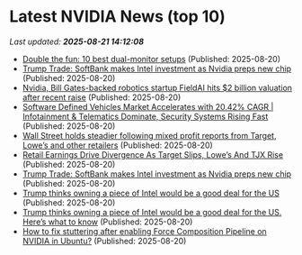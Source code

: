 # Latest NVIDIA News (top 10)
_Last updated: **2025-08-21 14:12:08**_

- [Double the fun: 10 best dual-monitor setups](https://www.cultofmac.com/setups/best-dual-monitor-setup) (Published: 2025-08-20)
- [Trump Trade: SoftBank makes Intel investment as Nvidia preps new chip](https://biztoc.com/x/ed1b8c94524e7468) (Published: 2025-08-20)
- [Nvidia, Bill Gates-backed robotics startup FieldAI hits $2 billion valuation after recent raise](https://www.cnbc.com/2025/08/20/gates-nvidia-fieldai-robotics.html) (Published: 2025-08-20)
- [Software Defined Vehicles Market Accelerates with 20.42% CAGR | Infotainment & Telematics Dominate, Security Systems Rising Fast](https://www.globenewswire.com/news-release/2025/08/20/3136524/0/en/Software-Defined-Vehicles-Market-Accelerates-with-20-42-CAGR-Infotainment-Telematics-Dominate-Security-Systems-Rising-Fast.html) (Published: 2025-08-20)
- [Wall Street holds steadier following mixed profit reports from Target, Lowe’s and other retailers](https://www.bostonherald.com/2025/08/20/stock-market-mixed-profit-reports/) (Published: 2025-08-20)
- [Retail Earnings Drive Divergence As Target Slips, Lowe’s And TJX Rise](https://www.forbes.com/sites/jjkinahan/2025/08/20/retail-earnings-drive-divergence-as-target-slips-lowes-and-tjx-rise/) (Published: 2025-08-20)
- [Trump Trade: SoftBank makes Intel investment as Nvidia preps new chip](https://finance.yahoo.com/news/trump-trade-softbank-makes-intel-135542166.html) (Published: 2025-08-20)
- [Trump thinks owning a piece of Intel would be a good deal for the US](https://www.twincities.com/2025/08/20/trump-intel-what-to-know/) (Published: 2025-08-20)
- [Trump thinks owning a piece of Intel would be a good deal for the US. Here’s what to know](https://www.bostonherald.com/2025/08/20/trump-intel-what-to-know/) (Published: 2025-08-20)
- [How to fix stuttering after enabling Force Composition Pipeline on NVIDIA in Ubuntu?](https://askubuntu.com/questions/1554751/how-to-fix-stuttering-after-enabling-force-composition-pipeline-on-nvidia-in-ubu) (Published: 2025-08-20)
